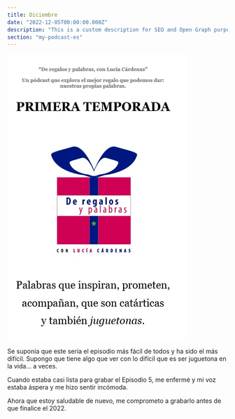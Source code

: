 ```yaml
---
title: Diciembre
date: "2022-12-05T00:00:00.000Z"
description: "This is a custom description for SEO and Open Graph purposes, rather than the default generated excerpt. Simply add a description field to the frontmatter."
section: "my-podcast-es"
---
```

![PostImg](../images/nov22-2.jpg)

Se suponía que este sería el episodio más fácil de todos y ha sido el más difícil. Supongo que tiene algo que ver con lo difícil que es ser juguetona en la vida... a veces.

Cuando estaba casi lista para grabar el Episodio 5, me enfermé y mi voz estaba áspera y me hizo sentir incómoda.

Ahora que estoy saludable de nuevo, me comprometo a grabarlo antes de que finalice el 2022.
